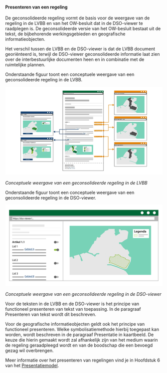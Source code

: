 ﻿#### Presenteren van een regeling

De geconsolideerde regeling vormt de basis voor de weergave van de regeling in
de LVBB en van het OW-besluit dat in de DSO-viewer te raadplegen is. De
geconsolideerde versie van het OW-besluit bestaat uit de tekst, de bijbehorende
werkingsgebieden en geografische informatieobjecten.

Het verschil tussen de LVBB en de DSO-viewer is dat de LVBB document
georiënteerd is, terwijl de DSO-viewer geconsolideerde informatie laat zien over
de interbestuurlijke documenten heen en in combinatie met de ruimtelijke
plannen.

Onderstaande figuur toont een conceptuele weergave van een geconsolideerde
regeling in de LVBB.

![](media/dfa1eeaf7319243e1e026fe981163a91.jpg)

*Conceptuele weergave van een geconsolideerde regeling in de LVBB*

Onderstaande figuur toont een conceptuele weergave van een geconsolideerde
regeling in de DSO-viewer.

![](media/34f7e91ea32f1e3b63ec7ee9db2d6ed1.png)

*Conceptuele weergave van een geconsolideerde regeling in de DSO-viewer*

Voor de teksten in de LVBB en de DSO-viewer is het principe van functioneel
presenteren van tekst van toepassing. In de paragraaf Presenteren van tekst
wordt dit beschreven.

Voor de geografische informatieobjecten geldt ook het principe van functioneel
presenteren. Welke symbolisatiemethode hierbij toegepast kan worden, wordt
beschreven in de paragraaf Presentatie in kaartbeeld. De keuze die hierin
gemaakt wordt zal afhankelijk zijn van het medium waarin de regeling
geraadpleegd wordt en van de boodschap die een bevoegd gezag wil overbrengen.

Meer informatie over het presenteren van regelingen vind je in Hoofdstuk 6 van
het [Presentatiemodel](https://www.geonovum.nl/geo-standaarden/omgevingswet/STOPTPOD).
